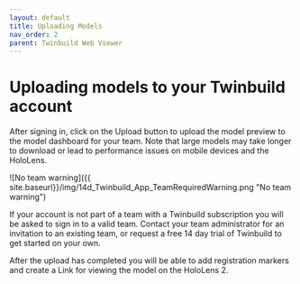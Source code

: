 ```yaml
---
layout: default
title: Uploading Models
nav_order: 2
parent: Twinbuild Web Viewer
---
```


# Uploading models to your Twinbuild account

After signing in, click on the Upload button to upload the model preview to the model dashboard for your team. Note that large models may take longer to download or lead to performance issues on mobile devices and the HoloLens.

![No team warning]({{ site.baseurl}}/img/14d_Twinbuild_App_TeamRequiredWarning.png "No team warning")

If your account is not part of a team with a Twinbuild subscription you will be asked to sign in to a valid team. Contact your team administrator for an invitation to an existing team, or request a free 14 day trial of Twinbuild to get started on your own.

After the upload has completed you will be able to add registration markers and create a Link for viewing the model on the HoloLens 2.
